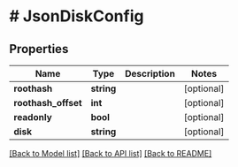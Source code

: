 # # JsonDiskConfig

## Properties

Name | Type | Description | Notes
------------ | ------------- | ------------- | -------------
**roothash** | **string** |  | [optional] 
**roothash_offset** | **int** |  | [optional] 
**readonly** | **bool** |  | [optional] 
**disk** | **string** |  | [optional] 

[[Back to Model list]](../../README.md#documentation-for-models) [[Back to API list]](../../README.md#documentation-for-api-endpoints) [[Back to README]](../../README.md)


